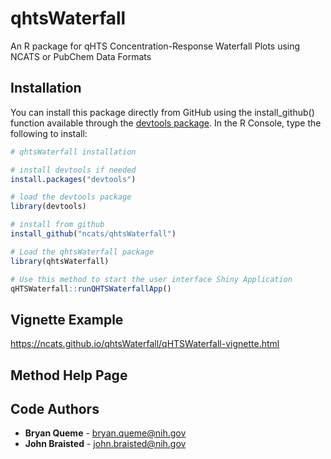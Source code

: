 # qhtsWaterfall
An R package for qHTS Concentration-Response Waterfall Plots using NCATS or PubChem Data Formats

## Installation
You can install this package directly from GitHub using the install_github() function available through the [devtools package](https://cran.r-project.org/web/packages/devtools/index.html). In the R Console, type the following to install:
```R
# qhtsWaterfall installation

# install devtools if needed
install.packages("devtools")

# load the devtools package
library(devtools)

# install from github
install_github("ncats/qhtsWaterfall")

# Load the qhtsWaterfall package
library(qhtsWaterfall)

# Use this method to start the user interface Shiny Application
qHTSWaterfall::runQHTSWaterfallApp()
```
## Vignette Example
https://ncats.github.io/qhtsWaterfall/qHTSWaterfall-vignette.html

## Method Help Page

## Code Authors
* **Bryan Queme** - bryan.queme@nih.gov
* **John Braisted** - john.braisted@nih.gov

